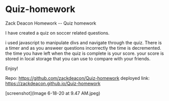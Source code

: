 # Quiz-homework

Zack Deacon Homework -- Quiz homework

I have created a quiz on soccer related questions. 

i used javascript to manipulate divs and navigate through the quiz. There is a timer and as you answeer questions incorrectly the time is decremented. the time you have left when the quiz is complete is your score. your score is stored in local storage that you can use to compare with your friends. 

Enjoy!

Repo: https://github.com/zackdeacon/Quiz-homework
deployed link: https://zackdeacon.github.io/Quiz-homework

[screenshot](Image 6-18-20 at 9.47 AM.jpeg)

